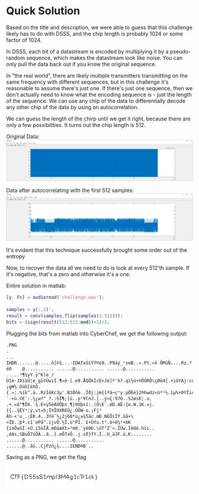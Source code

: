# Quick Solution

Based on the title and description, we were able to guess that this challenge likely has to do with DSSS, and the chip length is probably 1024 or some factor of 1024.

In DSSS, each bit of a datastream is encoded by multiplying it by a pseudo-random sequence, which makes the datastream look like noise. You can only pull the data back out if you know the original sequence.

In "the real world", there are likely multiple transmitters transmitting on the same frequency with different sequences, but in this challenge it's reasonable to assume there's just one. If there's just one sequence, then we don't actually need to know what the encoding sequence is - just the length of the sequence. We can use any chip of the data to differentially decode any other chip of the data by using an autocorrelation.

We can guess the length of the chirp until we get it right, because there are only a few possibilities. It turns out the chip length is 512.

Original Data:
![original data](files/images/img2.png)

Data after autocorrelating with the first 512 samples:
![autocorrelated data](files/images/img3.png)

It's evident that this technique successfully brought some order out of the entropy

Now, to recover the data all we need to do is look at every 512'th sample. If it's negative, that's a zero and otherwise it's a one.

Entire solution in matlab:
```Matlab
[y, Fs] = audioread('challenge.wav');

samples = y(:,2)';
result = conv(samples,flip(samples(1:512)));
bits = (sign(result(512:512:end))+1)/2;
```

Plugging the bits from matlab into CyberChef, we get the following output:
```
.PNG
.
...
IHDR.......@.....õ]©¾...·IDATxÚíÝÝ®¢0..P9áý_¹seB..».Pt.»ñ ÔMûÑ....Rz.?éO	@........... ......@........... ......@........... .....³¶¼yY.ÿ^K)e_/Ùîè·JÞïùÜ¦e_gï©ÙwiÍ.¶»ë·[.e9.ÅQÛkÎcÉ>Jë]º¯h?.qì½ú÷®ÕÚRÔ\çØë4{.+iôYAj:côø½:â^.·¯o·.tÂ..¡gH½.ÓúÙ[ëXÒ.{.»¦.%ík^.ä..RzÍöKc3µ'.B3Öñè..Îðj:jm{ïªã¬ç°y.pÕÉë}2®hwdz<ú*¹½.ìµ%÷ÞYÎié´·×ù.©E¯:.¼¿w?^_?.:hÏ¶;[ú..p¹¥CnJ.[..ý»Ç:970..S2øsK¦.u,
.+.=â"¶Î6.¯¾.E×y5ëÁÜÔþs ¶|ÞÜþsí:.)Ô\E¯.éD.AË:{o.W,1K.=j.{{..¾ËY³¦ý,vt»h;Ï®ÎOXREÛ¿.ÓÕW·o.¡Fj³
Âh-×'u¸.;ÉÞ.4..3Ýé¯½¿2j68*ü¿±¾5ãc.mÐ.NÈÕíÍÝ.ûå+\¤ÏD..þª.cî¯ePå^.íjvÔ.½Ï.ù"PÍ.¨£+ÜÝu.t°.ö÷ê¼¹+bK
{ïoÔ±GÍ.×Ú.ï5öÎÄ.mOäæXt»³mÞ.¯yê0b.\óT"Z¯«.ÎÙw.Îê8ê.hïc..	,éAs,SBuÔ7úÖÀ..â..}.eÔ7xÔ..j.sð}fY.Ì..U_äJF.ü,K........ ......@........... ......@........... ......@..ãü..CjPzñ¿¾....IEND®B`..
```

Saving as a PNG, we get the flag

![flag](files/images/lurk.png)